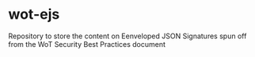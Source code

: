 # wot-ejs
Repository to store the content on Eenveloped JSON Signatures spun off from the WoT Security Best Practices document
